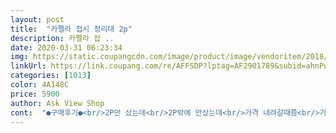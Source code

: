 ```yaml
---
layout: post 
title:  "카펠라 접시 정리대 2p" 
description: 카펠라 접 ..
date: 2020-03-31 06:23:34 
img: https://static.coupangcdn.com/image/product/image/vendoritem/2018/11/07/3102180183/c8c72a99-e21f-4010-8aeb-9d87322f7158.jpg 
linkUrl: https://link.coupang.com/re/AFFSDP?lptag=AF2901789&subid=ahnPublicAsk&pageKey=15786762&itemId=64726979&vendorItemId=3102180183&traceid=V0-113-f7e0555dc1a8654e 
categories: [1013] 
color: 4A148C 
price: 5900 
author: Ask View Shop 
cont:  "●구매후기●<br/>2P만 샀는데<br/>2P밖에 안샀는데<br/>가격 내려갈때쯤<br/>가격 들쑥날쑥하는게 넘<br/>가격비교하는<br/>가로사이즈가 생각보다<br/>개인적으로 스텐이 깔끔한것같아 스텐을 좋아해요.<br/><br/>괜찮네요<br/>구매했어요<br/>그래도 쓰는 데에는 지장 없어서 그냥 사용합니다 !!<br/>그런데 이거 사용하면 공간 활용도도 두배!<br/>그릇정리할려고<br/>그리고 가격 저렴한 것!<br/>그리고 거의 반 영구적이라 오래오래~~<br/>그새 가격은 껑충<br/>기존에  쓰던거는<br/>꺼내면서도 스트레스 받고<br/>꼭 구매하세요<br/>나 사고나서 한동안 내린 가격으로 뜨더만 ㅠ ㅠ<br/>내리게되면 바로 사버리는<br/>넣을수 있었는데<br/>다이*에서 플라스틱으로<br/>당일 바로 오는 것(자정 넘은 시간에 주문)<br/>더살걸 그랬네요<br/>된걸 썼었는데<br/>드는데 혹시나 별로일까봐<br/>디자인 무난한 것<br/>딱 깔끔해보여서 맘에<br/>또 구매하러 올듯하네요<br/>로켓배송은 너무 좋은데<br/>매일 가격이내렸나 올랐나<br/>몇년전에 사고 이번에 두셋트 또 샀어요.<br/><br/>비닐 랩 호일 같은 물건들까지 넣으면 너무 정신 없고<br/>비싸게 주고사면 배아파요ㅋ<br/>삶의 질을 높여 줍니다,,<br/>생겼어요<br/>선물할려구 들어와보니 가격이 껑충 뛰었네요.<br/><br/>손으로 이리저리 펴보려했지만 안되네요<br/>싸게사면 좋은데<br/>쌀때 살것 그랬어요.<br/><br/>아 저는 하나가 다리가 좀 휘어서 왔어요 ㅜㅜ<br/>아까비~~<br/>아랫칸이 높이가낮아서<br/>안좋으네요<br/>어쨋든 정리 깨끗하게,공간 활용도.<br/><br/>에구~<br/>여러 제품 나오는데<br/>요리하기 싫어지더라구용<br/>윗칸에 큰거 올려도 괜찮으니  싸이즈 작아도 굿.<br/><br/>윗칸은 맘에 드는데<br/>유용하게 사용 잘하고 있습니다.<br/><br/>이건 그것보다는 높아서<br/>이렇게 조건 두고 찾다가 딱 적당하기에 구매했어요!<br/>작아도 정리 잘돼요.<br/><br/>저는 검색할 때에<br/>접시 정리대라고 검색하면<br/>정말 정리의 달인이 된듯요.<br/>ㅎ<br/>좁은 주방으로 스트레스 받으시는 분들<br/>종지나 앞접시 정도<br/>주방이 좁다 보니까 접시가 꽉꽉 들어차고,,<br/>즐거움과 만족도도 두배가 됩니다ʚ♡⃛ɞ<br/>지금 바로 구매하세요<br/>짧긴했지만 좋아요<br/>쿠팡 때문에 이상한 습관<br/>큰거 잘못사면 싱크대 자리만 차지하고... <br/>.<br/>.<br/><br/>" 
---
```

